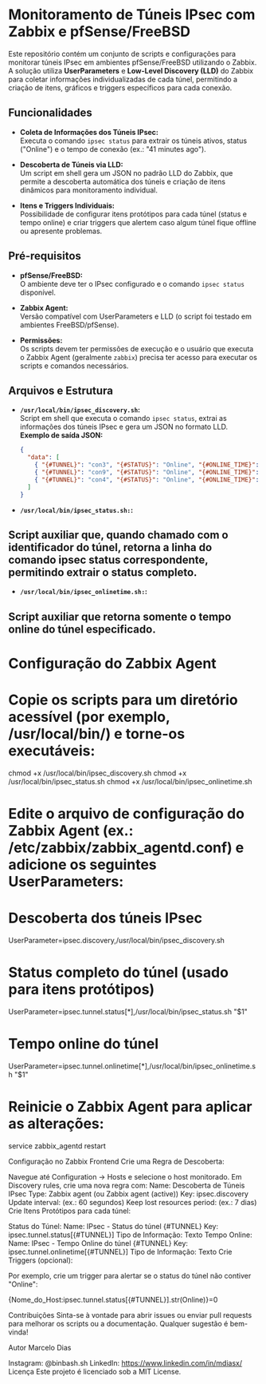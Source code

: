 # Monitoramento de Túneis IPsec com Zabbix e pfSense/FreeBSD

Este repositório contém um conjunto de scripts e configurações para monitorar túneis IPsec em ambientes pfSense/FreeBSD utilizando o Zabbix. A solução utiliza **UserParameters** e **Low-Level Discovery (LLD)** do Zabbix para coletar informações individualizadas de cada túnel, permitindo a criação de itens, gráficos e triggers específicos para cada conexão.

## Funcionalidades

- **Coleta de Informações dos Túneis IPsec:**  
  Executa o comando `ipsec status` para extrair os túneis ativos, status ("Online") e o tempo de conexão (ex.: "41 minutes ago").

- **Descoberta de Túneis via LLD:**  
  Um script em shell gera um JSON no padrão LLD do Zabbix, que permite a descoberta automática dos túneis e criação de itens dinâmicos para monitoramento individual.

- **Itens e Triggers Individuais:**  
  Possibilidade de configurar itens protótipos para cada túnel (status e tempo online) e criar triggers que alertem caso algum túnel fique offline ou apresente problemas.

## Pré-requisitos

- **pfSense/FreeBSD:**  
  O ambiente deve ter o IPsec configurado e o comando `ipsec status` disponível.

- **Zabbix Agent:**  
  Versão compatível com UserParameters e LLD (o script foi testado em ambientes FreeBSD/pfSense).

- **Permissões:**  
  Os scripts devem ter permissões de execução e o usuário que executa o Zabbix Agent (geralmente `zabbix`) precisa ter acesso para executar os scripts e comandos necessários.

## Arquivos e Estrutura

- **`/usr/local/bin/ipsec_discovery.sh`:**  
  Script em shell que executa o comando `ipsec status`, extrai as informações dos túneis IPsec e gera um JSON no formato LLD.  
  **Exemplo de saída JSON:**
  ```json
  {
    "data": [
      { "{#TUNNEL}": "con3", "{#STATUS}": "Online", "{#ONLINE_TIME}": "41 minutes ago" },
      { "{#TUNNEL}": "con9", "{#STATUS}": "Online", "{#ONLINE_TIME}": "11 minutes ago" },
      { "{#TUNNEL}": "con4", "{#STATUS}": "Online", "{#ONLINE_TIME}": "6 hours ago" }
    ]
  }

- **`/usr/local/bin/ipsec_status.sh:`:**
## Script auxiliar que, quando chamado com o identificador do túnel, retorna a linha do comando ipsec status correspondente, permitindo extrair o status completo.

- **`/usr/local/bin/ipsec_onlinetime.sh:`:**
## Script auxiliar que retorna somente o tempo online do túnel especificado.

# Configuração do Zabbix Agent
# Copie os scripts para um diretório acessível (por exemplo, /usr/local/bin/) e torne-os executáveis:

chmod +x /usr/local/bin/ipsec_discovery.sh
chmod +x /usr/local/bin/ipsec_status.sh
chmod +x /usr/local/bin/ipsec_onlinetime.sh

# Edite o arquivo de configuração do Zabbix Agent (ex.: /etc/zabbix/zabbix_agentd.conf) e adicione os seguintes UserParameters:

# Descoberta dos túneis IPsec
UserParameter=ipsec.discovery,/usr/local/bin/ipsec_discovery.sh

# Status completo do túnel (usado para itens protótipos)
UserParameter=ipsec.tunnel.status[*],/usr/local/bin/ipsec_status.sh "$1"

# Tempo online do túnel
UserParameter=ipsec.tunnel.onlinetime[*],/usr/local/bin/ipsec_onlinetime.sh "$1"

# Reinicie o Zabbix Agent para aplicar as alterações:
service zabbix_agentd restart

Configuração no Zabbix Frontend
Crie uma Regra de Descoberta:

Navegue até Configuration → Hosts e selecione o host monitorado.
Em Discovery rules, crie uma nova regra com:
Name: Descoberta de Túneis IPsec
Type: Zabbix agent (ou Zabbix agent (active))
Key: ipsec.discovery
Update interval: (ex.: 60 segundos)
Keep lost resources period: (ex.: 7 dias)
Crie Itens Protótipos para cada túnel:

Status do Túnel:
Name: IPsec - Status do túnel {#TUNNEL}
Key: ipsec.tunnel.status[{#TUNNEL}]
Tipo de Informação: Texto
Tempo Online:
Name: IPsec - Tempo Online do túnel {#TUNNEL}
Key: ipsec.tunnel.onlinetime[{#TUNNEL}]
Tipo de Informação: Texto
Crie Triggers (opcional):

Por exemplo, crie um trigger para alertar se o status do túnel não contiver "Online":

{Nome_do_Host:ipsec.tunnel.status[{#TUNNEL}].str(Online)}=0


Contribuições
Sinta-se à vontade para abrir issues ou enviar pull requests para melhorar os scripts ou a documentação. Qualquer sugestão é bem-vinda!

Autor
Marcelo Dias

Instagram: @binbash.sh
LinkedIn: https://www.linkedin.com/in/mdiasx/
Licença
Este projeto é licenciado sob a MIT License.

